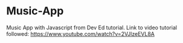 # Music-App
Music App with Javascript from Dev Ed tutorial.
Link to video tutorial followed: https://www.youtube.com/watch?v=2VJlzeEVL8A
